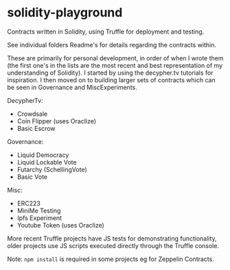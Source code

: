 # solidity-playground

Contracts written in Solidity, using Truffle for deployment and testing. 

See individual folders Readme's for details regarding the contracts within.

These are primarily for personal development, in order of when I wrote them (the first one's in the lists are the most recent and best representation of my understanding of Solidity). I started by using the decypher.tv tutorials for inspiration. I then moved on to building larger sets of contracts which can be seen in Governance and MiscExperiments.

DecypherTv:
- Crowdsale
- Coin Flipper (uses Oraclize)
- Basic Escrow

Governance:
- Liquid Democracy
- Liquid Lockable Vote
- Futarchy (SchellingVote)
- Basic Vote

Misc:
- ERC223
- MiniMe Testing
- Ipfs Experiment 
- Youtube Token (uses Oraclize)

More recent Truffle projects have JS tests for demonstrating functionality, older projects use JS scripts executed directly through the Truffle console.

Note: <code>npm install</code> is required in some projects eg for Zeppelin Contracts.
